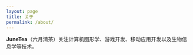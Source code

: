 ```yaml
---
layout: page
title: 关于
permalink: /about/
---
```


**JuneTea**（六月清茶）关注计算机图形学、游戏开发、移动应用开发以及生物信息学等技术。
